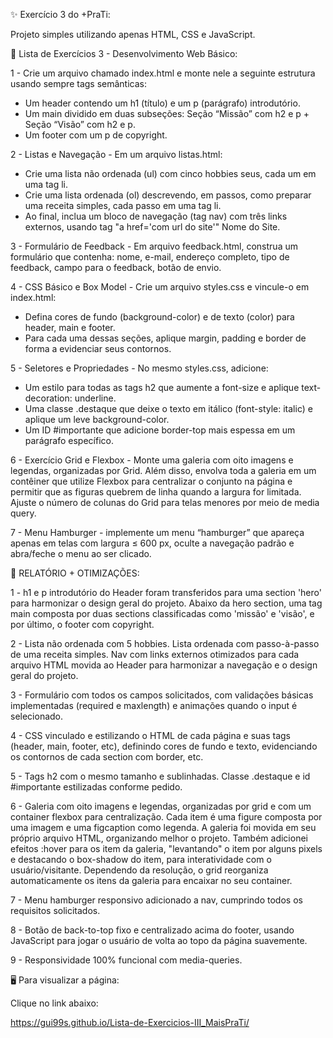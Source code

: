 ✨ Exercício 3 do +PraTi:

Projeto simples utilizando apenas HTML, CSS e JavaScript.


📜 Lista de Exercícios 3 - Desenvolvimento Web Básico:

1 - Crie um arquivo chamado index.html e monte nele a seguinte estrutura usando sempre tags semânticas:
- Um header contendo um h1 (título) e um p (parágrafo) introdutório.
- Um main dividido em duas subseções: Seção “Missão” com h2 e p + Seção “Visão” com h2 e p.
- Um footer com um p de copyright.


2 - Listas e Navegação - Em um arquivo listas.html:
- Crie uma lista não ordenada (ul) com cinco hobbies seus, cada um em uma tag li.
- Crie uma lista ordenada (ol) descrevendo, em passos, como preparar uma receita simples, cada passo em uma tag li.
- Ao final, inclua um bloco de navegação (tag nav) com três links externos, usando tag "a href='com url do site'" Nome do Site.


3 - Formulário de Feedback - Em arquivo feedback.html, construa um formulário que contenha: nome, e-mail, endereço completo, tipo de feedback, campo para o feedback, botão de envio.


4 - CSS Básico e Box Model - Crie um arquivo styles.css e vincule-o em index.html:
- Defina cores de fundo (background-color) e de texto (color) para header, main e footer.
- Para cada uma dessas seções, aplique margin, padding e border de forma a evidenciar seus contornos.


5 - Seletores e Propriedades - No mesmo styles.css, adicione: 
- Um estilo para todas as tags h2 que aumente a font-size e aplique text-decoration: underline.
- Uma classe .destaque que deixe o texto em itálico (font-style: italic) e aplique um leve background-color.
- Um ID #importante que adicione border-top mais espessa em um parágrafo específico.


6 - Exercício Grid e Flexbox - Monte uma galeria com oito imagens e legendas, organizadas por Grid. Além disso, envolva toda a galeria em um contêiner que utilize Flexbox para centralizar o conjunto na página e permitir que as figuras quebrem de linha quando a largura for limitada. Ajuste o número de colunas do Grid para telas menores por meio de media query.


7 - Menu Hamburger - implemente um menu “hamburger” que apareça apenas em telas com largura ≤ 600 px, oculte a navegação padrão e abra/feche o menu ao ser clicado.


📝 RELATÓRIO + OTIMIZAÇÕES:

1 - h1 e p introdutório do Header foram transferidos para uma section 'hero' para harmonizar o design geral do projeto. Abaixo da hero section, uma tag main composta por duas sections classificadas como 'missão' e 'visão', e por último, o footer com copyright. 


2 - Lista não ordenada com 5 hobbies. Lista ordenada com passo-à-passo de uma receita simples. Nav com links externos otimizados para cada arquivo HTML movida ao Header para harmonizar a navegação e o design geral do projeto.


3 - Formulário com todos os campos solicitados, com validações básicas implementadas (required e maxlength) e animações quando o input é selecionado.


4 - CSS vinculado e estilizando o HTML de cada página e suas tags (header, main, footer, etc), definindo cores de fundo e texto, evidenciando os contornos de cada section com border, etc.


5 - Tags h2 com o mesmo tamanho e sublinhadas. Classe .destaque e id #importante estilizadas conforme pedido. 


6 - Galeria com oito imagens e legendas, organizadas por grid e com um container flexbox para centralização. Cada item é uma figure composta por uma imagem e uma figcaption como legenda. A galeria foi movida em seu próprio arquivo HTML, organizando melhor o projeto. Também adicionei efeitos :hover para os item da galeria, "levantando" o item por alguns pixels e destacando o box-shadow do item, para interatividade com o usuário/visitante. Dependendo da resolução, o grid reorganiza automaticamente os itens da galeria para encaixar no seu container.


7 - Menu hamburger responsivo adicionado a nav, cumprindo todos os requisitos solicitados.


8 - Botão de back-to-top fixo e centralizado acima do footer, usando JavaScript para jogar o usuário de volta ao topo da página suavemente.


9 - Responsividade 100% funcional com media-queries.


🖥️ Para visualizar a página:

Clique no link abaixo: 

https://gui99s.github.io/Lista-de-Exercicios-III_MaisPraTi/



